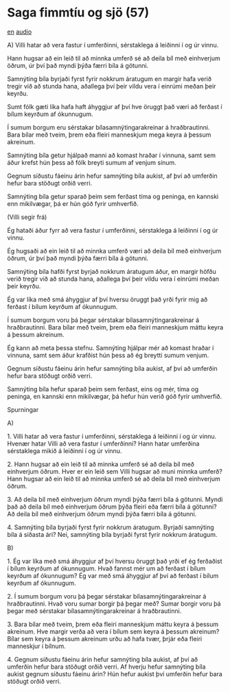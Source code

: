 # Saga fimmtíu og sjö (57)

[en](../en/story_57.md)
[audio](../audio/story_57.mp3)

A\) Villi hatar að vera fastur í umferðinni, sérstaklega á leiðinni í og
úr vinnu.

Hann hugsar að ein leið til að minnka umferð sé að deila bíl með
einhverjum öðrum, úr því það myndi þýða færri bíla á götunni.

Samnýting bíla byrjaði fyrst fyrir nokkrum áratugum en margir hafa verið
tregir við að stunda hana, aðallega því þeir vildu vera í einrúmi meðan
þeir keyrðu.

Sumt fólk gæti líka hafa haft áhyggjur af því hve öruggt það væri að
ferðast í bílum keyrðum af ókunnugum.

Í sumum borgum eru sérstakar bílasamnýtingarakreinar á hraðbrautinni.
Bara bílar með tveim, þrem eða fleiri manneskjum mega keyra á þessum
akreinum.

Samnýting bíla getur hjálpað manni að komast hraðar í vinnuna, samt sem
áður krefst hún þess að fólk breyti sumum af venjum sínum.

Gegnum síðustu fáeinu árin hefur samnýting bíla aukist, af því að
umferðin hefur bara stöðugt orðið verri.

Samnýting bíla getur sparað þeim sem ferðast tíma og peninga, en kannski
enn mikilvægar, þá er hún góð fyrir umhverfið.

(Villi segir frá)

Ég hataði áður fyrr að vera fastur í umferðinni, sérstaklega á leiðinni
í og úr vinnu.

Ég hugsaði að ein leið til að minnka umferð væri að deila bíl með
einhverjum öðrum, úr því það myndi þýða færri bíla á götunni.

Samnýting bíla hafði fyrst byrjað nokkrum áratugum áður, en margir höfðu
verið tregir við að stunda hana, aðallega því þeir vildu vera í einrúmi
meðan þeir keyrðu.

Ég var líka með smá áhyggjur af því hversu öruggt það yrði fyrir mig að
ferðast í bílum keyrðum af ókunnugum.

Í sumum borgum voru þá þegar sérstakar bílasamnýtingarakreinar á
hraðbrautinni. Bara bílar með tveim, þrem eða fleiri manneskjum máttu
keyra á þessum akreinum.

Ég kann að meta þessa stefnu. Samnýting hjálpar mér að komast hraðar í
vinnuna, samt sem áður krafðist hún þess að ég breytti sumum venjum.

Gegnum síðustu fáeinu árin hefur samnýting bíla aukist, af því að
umferðin hefur bara stöðugt orðið verri.

Samnýting bíla hefur sparað þeim sem ferðast, eins og mér, tíma og
peninga, en kannski enn mikilvægar, þá hefur hún verið góð fyrir
umhverfið.

Spurningar

A\)

1\. Villi hatar að vera fastur í umferðinni, sérstaklega á leiðinni í og
úr vinnu. Hvenær hatar Villi að vera fastur í umferðinni? Hann hatar
umferðina sérstaklega mikið á leiðinni í og úr vinnu.

2\. Hann hugsar að ein leið til að minnka umferð sé að deila bíl með
einhverjum öðrum. Hver er ein leið sem Villi hugsar að muni minnka
umferð? Hann hugsar að ein leið til að minnka umferð sé að deila bíl með
einhverjum öðrum.

3\. Að deila bíl með einhverjum öðrum myndi þýða færri bíla á götunni.
Myndi það að deila bíl með einhverjum öðrum þýða fleiri eða færri bíla á
götunni? Að deila bíl með einhverjum öðrum myndi þýða færri bíla á
götunni.

4\. Samnýting bíla byrjaði fyrst fyrir nokkrum áratugum. Byrjaði
samnýting bíla á síðasta ári? Nei, samnýting bíla byrjaði fyrst fyrir
nokkrum áratugum.

B\)

1\. Ég var líka með smá áhyggjur af því hversu öruggt það yrði ef ég
ferðaðist í bílum keyrðum af ókunnugum. Hvað fannst mér um að ferðast í
bílum keyrðum af ókunnugum? Ég var með smá áhyggjur af því að ferðast í
bílum keyrðum af ókunnugum.

2\. Í sumum borgum voru þá þegar sérstakar bílasamnýtingarakreinar á
hraðbrautinni. Hvað voru sumar borgir þá þegar með? Sumar borgir voru þá
þegar með sérstakar bílasamnýtingarakreinar á hraðbrautinni.

3\. Bara bílar með tveim, þrem eða fleiri manneskjum máttu keyra á
þessum akreinum. Hve margir verða að vera í bílum sem keyra á þessum
akreinum? Bílar sem keyra á þessum akreinum urðu að hafa tvær, þrjár eða
fleiri manneskjur í bílnum.

4\. Gegnum síðustu fáeinu árin hefur samnýting bíla aukist, af því að
umferðin hefur bara stöðugt orðið verri. Af hverju hefur samnýting bíla
aukist gegnum síðustu fáeinu árin? Hún hefur aukist því umferðin hefur
bara stöðugt orðið verri.

